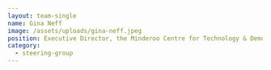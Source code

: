 ```yaml
---
layout: team-single
name: Gina Neff
image: /assets/uploads/gina-neff.jpeg
position: Executive Director, the Minderoo Centre for Technology & Democracy
category:
  - steering-group
---
```

